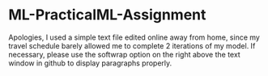 ML-PracticalML-Assignment
=========================
Apologies, I used a simple text file edited online away from home, since my travel schedule barely allowed me to complete 2 iterations of my model. If necessary, please use the softwrap option on the right above the text window in github to display paragraphs properly.
